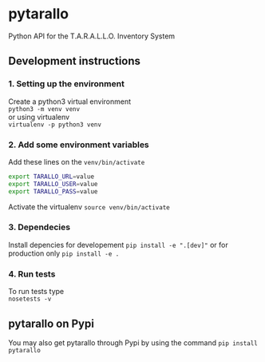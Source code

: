 # pytarallo
Python API for the T.A.R.A.L.L.O. Inventory System

## Development instructions

### 1. Setting up the environment

Create a python3 virtual environment  
`python3 -m venv venv`  
or using virtualenv  
`virtualenv -p python3 venv`

### 2. Add some environment variables

Add these lines on the `venv/bin/activate`

```Bash
export TARALLO_URL=value
export TARALLO_USER=value
export TARALLO_PASS=value
```

Activate the virtualenv
`source venv/bin/activate`

### 3. Dependecies

Install depencies for developement
`pip install -e ".[dev]"`
or for production only
`pip install -e .`

### 4. Run tests

To run tests type  
`nosetests -v`  

## pytarallo on Pypi
You may also get pytarallo through Pypi by using the command `pip install pytarallo`


